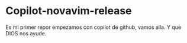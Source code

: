 # Copilot-novavim-release
Es mi primer repor empezamos con copilot de github, vamos alla. Y que DIOS nos ayude.
